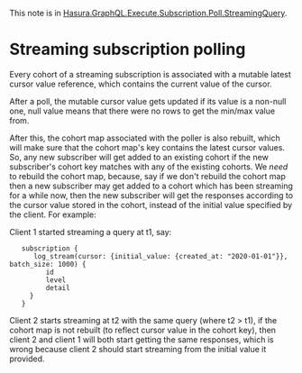 This note is in [Hasura.GraphQL.Execute.Subscription.Poll.StreamingQuery](https://github.com/hasura/graphql-engine/blob/master/server/src-lib/Hasura/GraphQL/Execute/Subscription/Poll/StreamingQuery.hs#L109).

# Streaming subscription polling


Every cohort of a streaming subscription is associated with a mutable latest
cursor value reference, which contains the current value of the cursor.

After a poll, the mutable cursor value gets updated if its value is a non-null
one, null value means that there were no rows to get the min/max value from.

After this, the cohort map associated with the poller is also rebuilt, which
will make sure that the cohort map's key contains the latest cursor values. So,
any new subscriber will get added to an existing cohort if the new subscriber's
cohort key matches with any of the existing cohorts. We *need* to rebuild the
cohort map, because, say if we don't rebuild the cohort map then a new
subscriber may get added to a cohort which has been streaming for a while now,
then the new subscriber will get the responses according to the cursor value
stored in the cohort, instead of the initial value specified by the client. For
example:

Client 1 started streaming a query at t1, say:

```
   subscription {
      log_stream(cursor: {initial_value: {created_at: "2020-01-01"}}, batch_size: 1000) {
         id
         level
         detail
     }
   }
```

Client 2 starts streaming at t2 with the same query (where t2 > t1), if the
cohort map is not rebuilt (to reflect cursor value in the cohort key), then
client 2 and client 1 will both start getting the same responses, which is wrong
because client 2 should start streaming from the initial value it provided.


